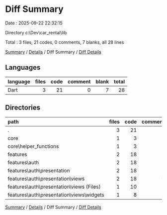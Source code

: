 # Diff Summary

Date : 2025-09-22 22:32:15

Directory c:\\Dev\\car_rental\\lib

Total : 3 files,  21 codes, 0 comments, 7 blanks, all 28 lines

[Summary](results.md) / [Details](details.md) / Diff Summary / [Diff Details](diff-details.md)

## Languages
| language | files | code | comment | blank | total |
| :--- | ---: | ---: | ---: | ---: | ---: |
| Dart | 3 | 21 | 0 | 7 | 28 |

## Directories
| path | files | code | comment | blank | total |
| :--- | ---: | ---: | ---: | ---: | ---: |
| . | 3 | 21 | 0 | 7 | 28 |
| core | 1 | 3 | 0 | 1 | 4 |
| core\\helper_functions | 1 | 3 | 0 | 1 | 4 |
| features | 2 | 18 | 0 | 6 | 24 |
| features\\auth | 2 | 18 | 0 | 6 | 24 |
| features\\auth\\presentation | 2 | 18 | 0 | 6 | 24 |
| features\\auth\\presentation\\views | 2 | 18 | 0 | 6 | 24 |
| features\\auth\\presentation\\views (Files) | 1 | 10 | 0 | 3 | 13 |
| features\\auth\\presentation\\views\\widgets | 1 | 8 | 0 | 3 | 11 |

[Summary](results.md) / [Details](details.md) / Diff Summary / [Diff Details](diff-details.md)